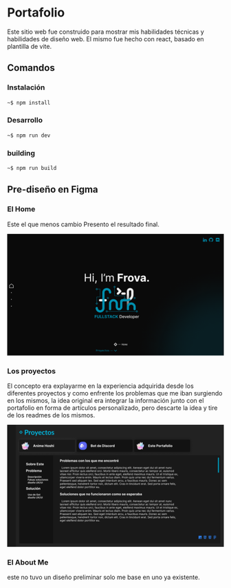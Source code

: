 # Portafolio
Este sitio web fue construido para mostrar mis habilidades técnicas y habilidades de diseño web.
El mismo fue hecho con react, basado en plantilla de vite.
## Comandos
### Instalación
``` bash
~$ npm install
```
### Desarrollo
``` bash
~$ npm run dev
```
### building
``` bash
~$ npm run build
```
## Pre-diseño en Figma
### El Home
Este el que menos cambio Presento el resultado final.<br>

![captura del Home](https://raw.githubusercontent.com/FrovaHappy/portafolio/main/resources/home.png)

### Los proyectos
El concepto era explayarme en la experiencia adquirida desde los diferentes proyectos y como enfrente los problemas que me iban surgiendo en los mismos, la idea original era integrar la información junto con el portafolio en forma de artículos personalizado, pero descarte la idea y tire de los readmes de los mismos.<br>

![captura del proyecto](https://raw.githubusercontent.com/FrovaHappy/portafolio/main/resources/Proyecto.png)

### El About Me
este no tuvo un diseño preliminar solo me base en uno ya existente.

